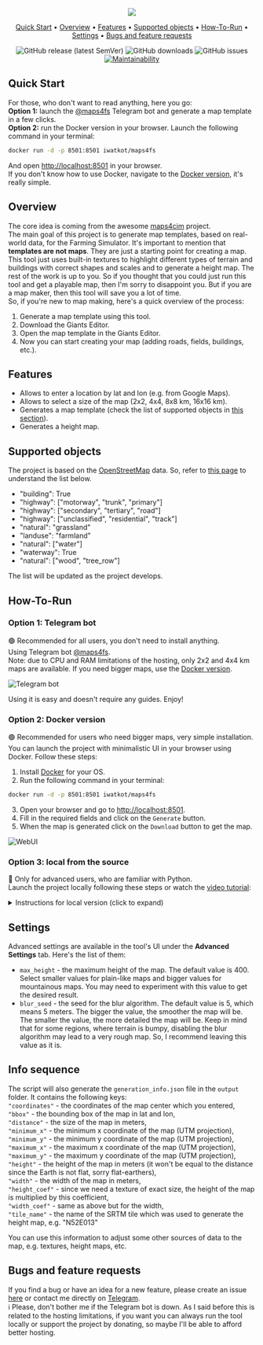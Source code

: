 <div align="center" markdown>
<img src="https://github.com/iwatkot/maps4fs/assets/118521851/ffd7f0a3-e317-4c3f-911f-2c2fb736fbfa">

<p align="center">
  <a href="#Quick-Start">Quick Start</a> •
  <a href="#Overview">Overview</a> • 
  <a href="#Features">Features</a> • 
  <a href="#Supported-objects">Supported objects</a> • 
  <a href="#How-To-Run">How-To-Run</a> • 
  <a href="Settings">Settings</a> • 
  <a href="#Bugs-and-feature-requests">Bugs and feature requests</a>
</p>

![GitHub release (latest SemVer)](https://img.shields.io/github/v/release/iwatkot/maps4fs)
![GitHub downloads](https://img.shields.io/github/downloads/iwatkot/maps4fs/total)
![GitHub issues](https://img.shields.io/github/issues/iwatkot/maps4fs)
[![Maintainability](https://api.codeclimate.com/v1/badges/b922fd0a7188d37e61de/maintainability)](https://codeclimate.com/github/iwatkot/maps4fs/maintainability) 

</div>

## Quick Start
For those, who don't want to read anything, here you go:<br>
**Option 1:** launch the [@maps4fs](https://t.me/maps4fsbot) Telegram bot and generate a map template in a few clicks.<br>
**Option 2:** run the Docker version in your browser. Launch the following command in your terminal:
```bash
docker run -d -p 8501:8501 iwatkot/maps4fs
```
And open [http://localhost:8501](http://localhost:8501) in your browser.<br>
If you don't know how to use Docker, navigate to the [Docker version](#option-2-docker-version), it's really simple.<br>

## Overview
The core idea is coming from the awesome [maps4cim](https://github.com/klamann/maps4cim) project.<br>
The main goal of this project is to generate map templates, based on real-world data, for the Farming Simulator. It's important to mention that **templates are not maps**. They are just a starting point for creating a map. This tool just uses built-in textures to highlight different types of terrain and buildings with correct shapes and scales and to generate a height map. The rest of the work is up to you. So if you thought that you could just run this tool and get a playable map, then I'm sorry to disappoint you. But if you are a map maker, then this tool will save you a lot of time.<br>
So, if you're new to map making, here's a quick overview of the process:
1. Generate a map template using this tool.
2. Download the Giants Editor.
3. Open the map template in the Giants Editor.
4. Now you can start creating your map (adding roads, fields, buildings, etc.).

## Features
- Allows to enter a location by lat and lon (e.g. from Google Maps).
- Allows to select a size of the map (2x2, 4x4, 8x8 km, 16x16 km).
- Generates a map template (check the list of supported objects in [this section](#supported-objects)).
- Generates a height map.

## Supported objects
The project is based on the [OpenStreetMap](https://www.openstreetmap.org/) data. So, refer to [this page](https://wiki.openstreetmap.org/wiki/Map_Features) to understand the list below.
- "building": True
- "highway": ["motorway", "trunk", "primary"]
- "highway": ["secondary", "tertiary", "road"]
- "highway": ["unclassified", "residential", "track"]
- "natural": "grassland"
- "landuse": "farmland"
- "natural": ["water"]
- "waterway": True
- "natural": ["wood", "tree_row"]

The list will be updated as the project develops.

## How-To-Run
### Option 1: Telegram bot
🟢 Recommended for all users, you don't need to install anything.<br>
Using Telegram bot [@maps4fs](https://t.me/maps4fsbot).<br>
Note: due to CPU and RAM limitations of the hosting, only 2x2 and 4x4 km maps are available. If you need bigger maps, use the [Docker version](#option-2-docker-version).<br>

![Telegram bot](https://github.com/iwatkot/maps4fs/assets/118521851/ede69fe8-1a34-4ede-908f-52c9dc355ae4)
<br>

Using it is easy and doesn't require any guides. Enjoy!

### Option 2: Docker version
🟢 Recommended for users who need bigger maps, very simple installation.<br>
You can launch the project with minimalistic UI in your browser using Docker. Follow these steps:

1. Install [Docker](https://docs.docker.com/get-docker/) for your OS.
2. Run the following command in your terminal:
```bash
docker run -d -p 8501:8501 iwatkot/maps4fs
```
3. Open your browser and go to [http://localhost:8501](http://localhost:8501).
4. Fill in the required fields and click on the `Generate` button.
5. When the map is generated click on the `Download` button to get the map.

![WebUI](https://github.com/user-attachments/assets/b80c458b-29ea-4790-a640-8fa3b5550610)

### Option 3: local from the source
🔴 Only for advanced users, who are familiar with Python.<br>
Launch the project locally following these steps or watch the [video tutorial](https://youtu.be/OUzCO7SWKyA):

<details>
<summary>Instructions for local version (click to expand)</summary>
*️⃣ This option is DEPRECATED, you will not find the zip archive in the releases anymore. You need to clone the repository and run the script manually.

1. Clone the repository.
2. Install [Python 3.12](https://www.python.org/downloads/release/python-3120/) for your OS.
3. Launch the script to create a virtual environment, install dependencies and run the tool:
    - Windows: right-click on the `run.ps1` and select **Run with PowerShell** (if an error occurs, run `Set-ExecutionPolicy -ExecutionPolicy RemoteSigned -Scope CurrentUser` in PowerShell)
    - Linux / Mac: execute the `sh run.sh` in a terminal in the tool's folder (this one will work on Windows too, if you have bash installed)
4. Minimalistic GUI will appear.
5. Copy lat and lon from Google Maps and paste them into the corresponding fields. To do this, right-click on someplace on the map and click on the coordinates which look like this: `52.520008, 13.404954`. The first number is the latitude, the second one is the longitude. This point will be the center of the map.
6. Select the size of the map (2048, 4096, 8192 or 16384 meters). The bigger the map, the longer it takes to generate it. Warning: to open huge maps in Giants Editor, you need a powerful PC. I don't recommend generating maps bigger than 8192 meters. By the way, the default map sizes in the Farming Simulator are 2048x2048 meters.
7. Check the advanced settings if you want to change something. I **strongly recommend changing the `max_height` value** to which suits the map better. For more plain-like maps, set it to lower values (e.g. 200). For mountainous maps, set it to higher values (e.g. 800).
8. Click on the **Generate** button.
9. Wait until the map is generated. It may take a while.
10. The map will be saved in the `output` folder in the tool's folder. You can open `output/maps/map/map.i3d` in the Giants Editor to check if everything is ok. If you need to run the script again, start with step 4. The script will delete the previous map and generate a new one.
11. Now you can copy the `output` folder somewhere and start creating your map in the Giants Editor.

</details>

## Settings
Advanced settings are available in the tool's UI under the **Advanced Settings** tab. Here's the list of them:
- `max_height` - the maximum height of the map. The default value is 400. Select smaller values for plain-like maps and bigger values for mountainous maps. You may need to experiment with this value to get the desired result.
- `blur_seed` - the seed for the blur algorithm. The default value is 5, which means 5 meters. The bigger the value, the smoother the map will be. The smaller the value, the more detailed the map will be. Keep in mind that for some regions, where terrain is bumpy, disabling the blur algorithm may lead to a very rough map. So, I recommend leaving this value as it is.

## Info sequence
The script will also generate the `generation_info.json` file in the `output` folder. It contains the following keys: <br>
`"coordinates"` - the coordinates of the map center which you entered,<br>
`"bbox"` - the bounding box of the map in lat and lon,<br>
`"distance"` - the size of the map in meters,<br>
`"minimum_x"` - the minimum x coordinate of the map (UTM projection),<br>
`"minimum_y"` - the minimum y coordinate of the map (UTM projection),<br>
`"maximum_x"` - the maximum x coordinate of the map (UTM projection),<br>
`"maximum_y"` - the maximum y coordinate of the map (UTM projection),<br>
`"height"` - the height of the map in meters (it won't be equal to the distance since the Earth is not flat, sorry flat-earthers),<br>
`"width"` - the width of the map in meters,<br>
`"height_coef"` - since we need a texture of exact size, the height of the map is multiplied by this coefficient,<br>
`"width_coef"` - same as above but for the width,<br>
`"tile_name"` - the name of the SRTM tile which was used to generate the height map, e.g. "N52E013"<br>

You can use this information to adjust some other sources of data to the map, e.g. textures, height maps, etc.

## Bugs and feature requests
If you find a bug or have an idea for a new feature, please create an issue [here](https://github.com/iwatkot/maps4fs/issues) or contact me directly on [Telegram](https://t.me/iwatkot).<br>
ℹ️ Please, don't bother me if the Telegram bot is down. As I said before this is related to the hosting limitations, if you want you can always run the tool locally or support the project by donating, so maybe I'll be able to afford better hosting.
